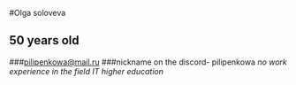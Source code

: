 #Olga soloveva
## 50 years old
###pilipenkowa@mail.ru
###nickname on the discord- pilipenkowa
_no work experience in the field IT_
_higher education_

